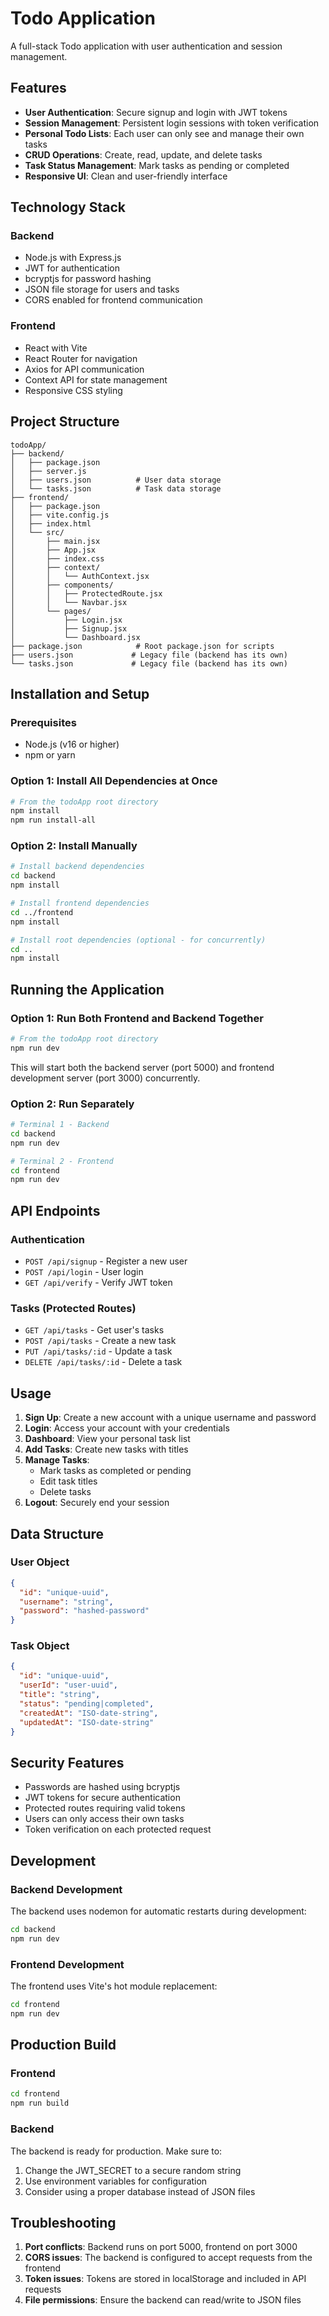 # Todo Application

A full-stack Todo application with user authentication and session management.

## Features

- **User Authentication**: Secure signup and login with JWT tokens
- **Session Management**: Persistent login sessions with token verification
- **Personal Todo Lists**: Each user can only see and manage their own tasks
- **CRUD Operations**: Create, read, update, and delete tasks
- **Task Status Management**: Mark tasks as pending or completed
- **Responsive UI**: Clean and user-friendly interface

## Technology Stack

### Backend

- Node.js with Express.js
- JWT for authentication
- bcryptjs for password hashing
- JSON file storage for users and tasks
- CORS enabled for frontend communication

### Frontend

- React with Vite
- React Router for navigation
- Axios for API communication
- Context API for state management
- Responsive CSS styling

## Project Structure

```
todoApp/
├── backend/
│   ├── package.json
│   ├── server.js
│   ├── users.json          # User data storage
│   └── tasks.json          # Task data storage
├── frontend/
│   ├── package.json
│   ├── vite.config.js
│   ├── index.html
│   └── src/
│       ├── main.jsx
│       ├── App.jsx
│       ├── index.css
│       ├── context/
│       │   └── AuthContext.jsx
│       ├── components/
│       │   ├── ProtectedRoute.jsx
│       │   └── Navbar.jsx
│       └── pages/
│           ├── Login.jsx
│           ├── Signup.jsx
│           └── Dashboard.jsx
├── package.json            # Root package.json for scripts
├── users.json             # Legacy file (backend has its own)
└── tasks.json             # Legacy file (backend has its own)
```

## Installation and Setup

### Prerequisites

- Node.js (v16 or higher)
- npm or yarn

### Option 1: Install All Dependencies at Once

```bash
# From the todoApp root directory
npm install
npm run install-all
```

### Option 2: Install Manually

```bash
# Install backend dependencies
cd backend
npm install

# Install frontend dependencies
cd ../frontend
npm install

# Install root dependencies (optional - for concurrently)
cd ..
npm install
```

## Running the Application

### Option 1: Run Both Frontend and Backend Together

```bash
# From the todoApp root directory
npm run dev
```

This will start both the backend server (port 5000) and frontend development server (port 3000) concurrently.

### Option 2: Run Separately

```bash
# Terminal 1 - Backend
cd backend
npm run dev

# Terminal 2 - Frontend
cd frontend
npm run dev
```

## API Endpoints

### Authentication

- `POST /api/signup` - Register a new user
- `POST /api/login` - User login
- `GET /api/verify` - Verify JWT token

### Tasks (Protected Routes)

- `GET /api/tasks` - Get user's tasks
- `POST /api/tasks` - Create a new task
- `PUT /api/tasks/:id` - Update a task
- `DELETE /api/tasks/:id` - Delete a task

## Usage

1. **Sign Up**: Create a new account with a unique username and password
2. **Login**: Access your account with your credentials
3. **Dashboard**: View your personal task list
4. **Add Tasks**: Create new tasks with titles
5. **Manage Tasks**:
   - Mark tasks as completed or pending
   - Edit task titles
   - Delete tasks
6. **Logout**: Securely end your session

## Data Structure

### User Object

```json
{
  "id": "unique-uuid",
  "username": "string",
  "password": "hashed-password"
}
```

### Task Object

```json
{
  "id": "unique-uuid",
  "userId": "user-uuid",
  "title": "string",
  "status": "pending|completed",
  "createdAt": "ISO-date-string",
  "updatedAt": "ISO-date-string"
}
```

## Security Features

- Passwords are hashed using bcryptjs
- JWT tokens for secure authentication
- Protected routes requiring valid tokens
- Users can only access their own tasks
- Token verification on each protected request

## Development

### Backend Development

The backend uses nodemon for automatic restarts during development:

```bash
cd backend
npm run dev
```

### Frontend Development

The frontend uses Vite's hot module replacement:

```bash
cd frontend
npm run dev
```

## Production Build

### Frontend

```bash
cd frontend
npm run build
```

### Backend

The backend is ready for production. Make sure to:

1. Change the JWT_SECRET to a secure random string
2. Use environment variables for configuration
3. Consider using a proper database instead of JSON files

## Troubleshooting

1. **Port conflicts**: Backend runs on port 5000, frontend on port 3000
2. **CORS issues**: The backend is configured to accept requests from the frontend
3. **Token issues**: Tokens are stored in localStorage and included in API requests
4. **File permissions**: Ensure the backend can read/write to JSON files
